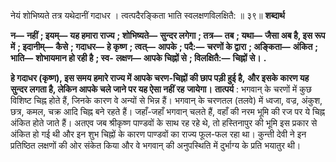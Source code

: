  

नेयं शोभिष्यते तत्र यथेदानीं गदाधर । त्वत्पदैरङ्किता भाति स्वलक्षणविलक्षितै: ॥ ३९॥ **शब्दार्थ** 

**न—** **नहीं** **; इयम्—** **यह हमारा राज्य** **; शोभिष्यते—** **सुन्दर लगेगा** **; तत्र—** **तब** **; यथा—** **जैसा अब है, इस रूप में** **; इदानीम्—** **कैसे** **; गदाधर—** **हे कृष्ण** **; त्वत्—** **आपके** **; पदै:—** **चरणों के द्वारा** **; अङ्किता—** **अंकित** **; भाति—** **शोभायमान हो रही है** **; स्व-** **लक्षण—** **आपके चिह्नों से** **; विलक्षितै:—** **चिह्नों से।** **.** 

**हे गदाधर (कृष्ण), इस समय हमारे राज्य में आपके चरण-चिह्नों की छाप पड़ी हुई है,** **और इसके कारण यह सुन्दर लगता है, लेकिन आपके चले जाने पर यह ऐसा नहीं रह** **जायेगा।** **तात्पर्य** : भगवान् के चरणों में कुछ विशिष्ट चिह्न होते हैं, जिनके कारण वे अन्यों से भिन्न हैं। भगवान् के चरणतल (तलवे) में ध्वजा, वज्र, अंकुश, छत्र, कमल, चक्र आदि चिह्न बने रहते हैं। जहाँ-जहाँ भगवान् चलते हैं, वहाँ की नरम भूमि की रज पर ये चिह्न अंकित होते जाते हैं। अतएव जब श्रीकृष्ण पाण्डवों के साथ रह रहे थे, तो हस्तिनापुर की भूमि इस प्रकार से अंकित हो गई थी और इन शुभ चिह्नों के कारण पाण्डवों का राज्य फूल-फल रहा था। कुन्ती देवी ने इन प्रतिष्ठित लक्षणों की ओर संकेत किया और वे भगवान् की अनुपस्थिति में दुर्भाग्य के प्रति भयातुर थी। 